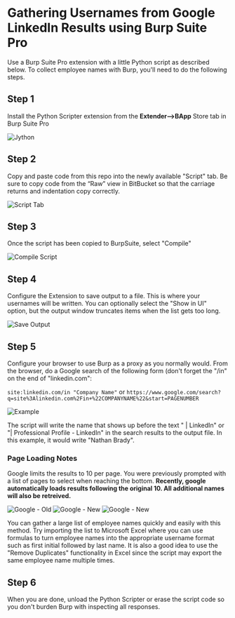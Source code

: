 # Gathering Usernames from Google LinkedIn Results using Burp Suite Pro  
  
Use a Burp Suite Pro extension with a little Python script as described below. 
To collect employee names with Burp, you'll need to do the following steps.

## Step 1
Install the Python Scripter extension from the **Extender-->BApp** Store tab in Burp Suite Pro

![Jython](https://github.com/AchocolatechipPancake/LinkedIn-Burp-PythonPlugin/blob/main/images/1.png)

## Step 2
Copy and paste code from this repo into the newly available "Script" tab. Be sure to copy code from the “Raw” view in BitBucket so that the carriage returns and indentation copy correctly. 

![Script Tab](https://github.com/AchocolatechipPancake/LinkedIn-Burp-PythonPlugin/blob/main/images/2.png)

## Step 3 
Once the script has been copied to BurpSuite, select "Compile"

![Compile Script](https://github.com/AchocolatechipPancake/LinkedIn-Burp-PythonPlugin/blob/main/images/3.png)


## Step 4
Configure the Extension to save output to a file. This is where your usernames will be written. You can optionally select the "Show in UI" option, but the output window truncates items when the list gets too long.

![Save Output](https://github.com/AchocolatechipPancake/LinkedIn-Burp-PythonPlugin/blob/main/images/4.png)


## Step 5
Configure your browser to use Burp as a proxy as you normally would. From the browser, do a Google search of the following form (don't forget the "/in" on the end of "linkedin.com":

```site:linkedin.com/in "Company Name"```
or
```https://www.google.com/search?q=site%3Alinkedin.com%2Fin+%22COMPANYNAME%22&start=PAGENUMBER```


![Example](https://github.com/AchocolatechipPancake/LinkedIn-Burp-PythonPlugin/blob/main/images/5.png)

The script will write the name that shows up before the text " | LinkedIn" or "| Professional Profile - LinkedIn" in the search results to the output file. In this example, it would write "Nathan Brady". 

### Page Loading Notes
Google limits the results to 10 per page. You were previously prompted with a list of pages to select when reaching the bottom.
**Recently, google automatically loads results following the original 10. All additional names will also be retreived.**

![Google - Old](https://github.com/AchocolatechipPancake/LinkedIn-Burp-PythonPlugin/blob/main/images/google.png)
![Google - New](https://github.com/AchocolatechipPancake/LinkedIn-Burp-PythonPlugin/blob/main/images/6.png)
![Google - New](https://github.com/AchocolatechipPancake/LinkedIn-Burp-PythonPlugin/blob/main/images/7.png)

You can gather a large list of employee names quickly and easily with this method. Try importing the list to Microsoft Excel where you can use formulas to turn employee names into the appropriate username format such as first initial followed by last name. It is also a good idea to use the "Remove Duplicates" functionality in Excel since the script may export the same employee name multiple times.

## Step 6
When you are done, unload the Python Scripter or erase the script code so you don't burden Burp with inspecting all responses.

